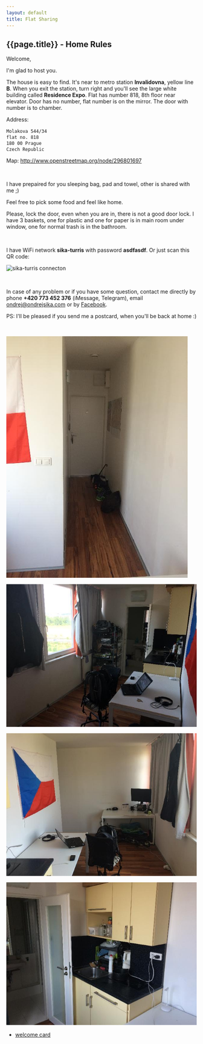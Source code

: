```yaml
---
layout: default
title: Flat Sharing
---
```


## {{page.title}} - Home Rules

Welcome,

I'm glad to host you.

The house is easy to find. It's near to metro station **Invalidovna**, yellow line **B**. When you exit the station, turn right and you'll see the large white building called **Residence Expo**. Flat has number 818, 8th floor near elevator. Door has no number, flat number is on the mirror. The door with number is to chamber.

Address:

    Molakova 544/34
    flat no. 818
    180 00 Prague
    Czech Republic

Map: <http://www.openstreetmap.org/node/296801697>

<br>

I have prepaired for you sleeping bag, pad and towel, other is shared with me ;)

Feel free to pick some food and feel like home.

Please, lock the door, even when you are in, there is not a good door lock. I have 3 baskets, one for plastic and one for paper is in main room under window, one for normal trash is in the bathroom.

<br>

I have WiFi network **sika-turris** with password **asdfasdf**. Or just scan this QR code:

![sika-turris connecton](/static/content/turris_password.png)

<br>

In case of any problem or if you have some question, contact me directly by phone **+420 773 452 376** (iMessage, Telegram), email <ondrej@ondrejsika.com> or by [Facebook](https://facebook.com/sikaondrej2).

PS: I'll be pleased if you send me a postcard, when you'll be back at home :)

<br>

![](molakova/img/1a.jpg)

![](molakova/img/1b.jpg)

![](molakova/img/1c.jpg)

![](molakova/img/1d.jpg)

- [welcome card](welcome-card.html)
